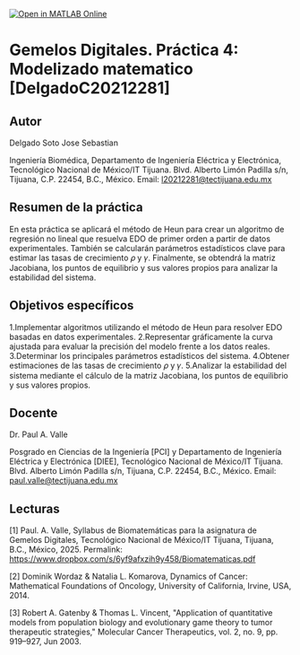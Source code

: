 [![Open in MATLAB Online](https://www.mathworks.com/images/responsive/global/open-in-matlab-online.svg)](https://matlab.mathworks.com/open/github/v1?repo=SebastianDelgadoS/Gemelos-Digitales-Modelizado-matematico-C20212281)
# Gemelos Digitales. Práctica 4: Modelizado matematico [DelgadoC20212281]

## Autor
Delgado Soto Jose Sebastian

Ingeniería Biomédica, Departamento de Ingeniería Eléctrica y Electrónica, Tecnológico Nacional de México/IT Tijuana. Blvd. Alberto Limón Padilla s/n, Tijuana, C.P. 22454, B.C., México. Email: l20212281@tectijuana.edu.mx

## Resumen de la práctica
En esta práctica se aplicará el método de Heun para crear un algoritmo de regresión no lineal que resuelva EDO de primer orden a partir de datos experimentales. También se calcularán parámetros estadísticos clave para estimar las tasas de crecimiento 𝜌 y 𝛾. Finalmente, se obtendrá la matriz Jacobiana, los puntos de equilibrio y sus valores propios para analizar la estabilidad del sistema.

## Objetivos específicos
1.Implementar algoritmos utilizando el método de Heun para resolver EDO basadas en datos experimentales.
2.Representar gráficamente la curva ajustada para evaluar la precisión del modelo frente a los datos reales.
3.Determinar los principales parámetros estadísticos del sistema.
4.Obtener estimaciones de las tasas de crecimiento 𝜌 y 𝛾.
5.Analizar la estabilidad del sistema mediante el cálculo de la matriz Jacobiana, los puntos de equilibrio y sus valores propios.

## Docente
Dr. Paul A. Valle

Posgrado en Ciencias de la Ingeniería [PCI] y Departamento de Ingeniería Eléctrica y Electrónica [DIEE], Tecnológico Nacional de México/IT Tijuana. Blvd. Alberto Limón Padilla s/n, Tijuana, C.P. 22454, B.C., México. Email: paul.valle@tectijuana.edu.mx

## Lecturas
[1] Paul. A. Valle, Syllabus de Biomatemáticas para la asignatura de Gemelos Digitales, Tecnológico Nacional de México/IT Tijuana, Tijuana, B.C., México, 2025. Permalink: https://www.dropbox.com/s/6yf9afxzih9y458/Biomatematicas.pdf

[2] Dominik Wordaz & Natalia L. Komarova, Dynamics of Cancer: Mathematical Foundations of Oncology, University of California, Irvine, USA, 2014.

[3] Robert A. Gatenby & Thomas L. Vincent, "Application of quantitative models from population biology and evolutionary game theory to tumor therapeutic strategies," Molecular Cancer Therapeutics, vol. 2, no. 9, pp. 919–927, Jun 2003.
